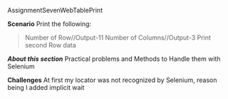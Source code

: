 AssignmentSevenWebTablePrint

**Scenario**
Print the following:
>Number of Row//Output-11
> Number of Columns//Output-3
> Print second Row data

***About this section***
Practical problems and Methods to Handle
them with Selenium

****Challenges****
At first my locator was not recognized by Selenium, reason being I added implicit wait
